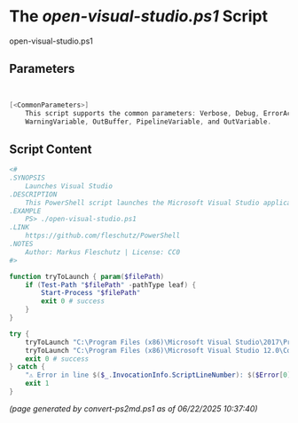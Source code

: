 The *open-visual-studio.ps1* Script
===========================

open-visual-studio.ps1 


Parameters
----------
```powershell


[<CommonParameters>]
    This script supports the common parameters: Verbose, Debug, ErrorAction, ErrorVariable, WarningAction, 
    WarningVariable, OutBuffer, PipelineVariable, and OutVariable.
```

Script Content
--------------
```powershell
<#
.SYNOPSIS
	Launches Visual Studio
.DESCRIPTION
	This PowerShell script launches the Microsoft Visual Studio application.
.EXAMPLE
	PS> ./open-visual-studio.ps1
.LINK
	https://github.com/fleschutz/PowerShell
.NOTES
	Author: Markus Fleschutz | License: CC0
#>

function tryToLaunch { param($filePath)
	if (Test-Path "$filePath" -pathType leaf) {
		Start-Process "$filePath"
		exit 0 # success
	}
}

try {
	tryToLaunch "C:\Program Files (x86)\Microsoft Visual Studio\2017\Professional\Common7\IDE\devenv.exe"
	tryToLaunch "C:\Program Files (x86)\Microsoft Visual Studio 12.0\Common7\IDE\devenv.exe"
	exit 0 # success
} catch {
	"⚠️ Error in line $($_.InvocationInfo.ScriptLineNumber): $($Error[0])"
	exit 1
}
```

*(page generated by convert-ps2md.ps1 as of 06/22/2025 10:37:40)*
